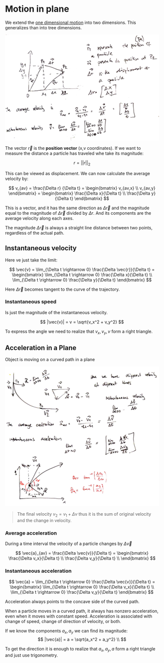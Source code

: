 # Motion in plane
We extend the [one dimensional motion](one_dimensional_motion.md) into two dimensions. This generalizes than into tree dimensions.

![](../.images/physics/motion_in_plane.png)

The vector $\vec{r}$ is the **position vector** (x,v coordinates). If we want to measure the distance a particle has traveled whe take its magnitude:

$$
r = ||r||_2
$$

This can be viewed as displacement. We can now calculate the average velocity by:

$$
v_{av} = \frac{\Delta r}
{\Delta t}
= \begin{bmatrix} v_{av,x} \\ v_{av,y} \end{bmatrix} 
= \begin{bmatrix} \frac{\Delta x}{\Delta t} \\ \frac{\Delta y}{\Delta t} \end{bmatrix}
$$

This is a vector, and it has the same direction as $\Delta \vec{r}$ and the magnitude equal to the magnitude of $\Delta \vec{r}$ divided by $\Delta r$. And its components are the average velocity along each axes.

The magnitude $\Delta \vec{r}$ is always a straight line distance between two points, regardless of the actual path.

## Instantaneous velocity
Here ve just take the limit:

$$
\vec{v} = \lim_{\Delta t \rightarrow 0} \frac{\Delta \vec{r}}{\Delta t} = \begin{bmatrix}
    \lim_{\Delta t \rightarrow 0} \frac{\Delta x}{\Delta t} \\ \lim_{\Delta t \rightarrow 0} \frac{\Delta y}{\Delta t} 
\end{bmatrix}
$$

Here $\Delta \vec{r}$ becomes tangent to the curve of the trajectory. 

### Instantaneous speed 
Is just the magnitude of the instantaneous velocity.

$$
|\vec{v}| = v = \sqrt{v_x^2 + v_y^2}
$$

To express the angle we need to realize that $v_x,v_y, v$ form a right triangle.

## Acceleration in a Plane
Object is moving on a curved path in a plane

![](../.images/physics/velocity_acceleration_plane.png)

>The final velocity $v_2 = v_1 + \Delta v$ thus it is the sum of original velocity and the change in velocity.

### Average acceleration
During a time interval the velocity of a particle changes by $\Delta \vec{v}$

$$
\vec{a}_{av} = \frac{\Delta \vec{v}}{\Delta t} = 
\begin{bmatrix}
    \frac{\Delta v_x}{\Delta t} \\ \frac{\Delta v_y}{\Delta t} \\
\end{bmatrix}
$$


### Instantaneous acceleration

$$
\vec{a} = \lim_{\Delta t \rightarrow 0} \frac{\Delta \vec{v}}{\Delta t} = 
\begin{bmatrix}
    \lim_{\Delta t \rightarrow 0} \frac{\Delta v_x}{\Delta t} \\
    \lim_{\Delta t \rightarrow 0} \frac{\Delta v_y}{\Delta t}
\end{bmatrix}
$$

Acceleration always points to the concave side of the curved path.

When a particle moves in a curved path, it always has nonzero acceleration, even when it moves with constant speed. Acceleration is associated with change of speed, change of direction of velocity, or both.

If we know the components $a_x, a_y$ we can find its magnitude:
$$
|\vec{a}| = a = \sqrt{a_x^2 + a_y^2} \\
$$

To get the direction it is enough to realize that $a_x, a_y, a$ form a right triangle and just use trigonometry.
